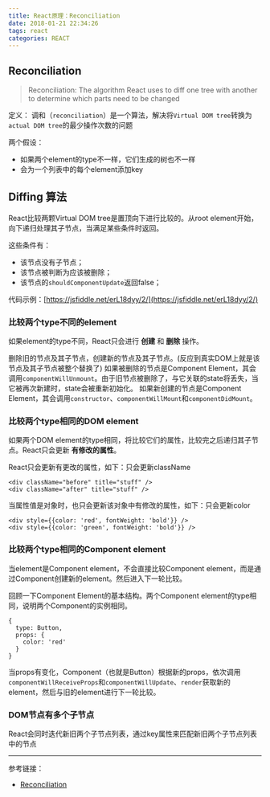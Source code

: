 ```yaml
---
title: React原理：Reconciliation
date: 2018-01-21 22:34:26
tags: react
categories: REACT
---
```


## Reconciliation
> Reconciliation: The algorithm React uses to diff one tree with another to determine which parts need to be changed

定义：
调和（`reconciliation`）是一个算法，解决将`Virtual DOM tree`转换为`actual DOM tree`的最少操作次数的问题

两个假设：
  - 如果两个element的type不一样，它们生成的树也不一样
  - 会为一个列表中的每个element添加key

## Diffing 算法
React比较两颗Virtual DOM tree是置顶向下进行比较的。从root element开始，向下递归处理其子节点，当满足某些条件时返回。

这些条件有：
- 该节点没有子节点；
- 该节点被判断为应该被删除；
- 该节点的`shouldComponentUpdate`返回false；

代码示例：[https://jsfiddle.net/erL18dyy/2/](https://jsfiddle.net/erL18dyy/2/)

### 比较两个type不同的element
如果element的type不同，React只会进行 **创建** 和 **删除** 操作。

删除旧的节点及其子节点，创建新的节点及其子节点。(反应到真实DOM上就是该节点及其子节点被整个替换了)
如果被删除的节点是Component Element，其会调用`componentWillUnmount`。由于旧节点被删除了，与它关联的state将丢失，当它被再次新建时，state会被重新初始化。
如果新创建的节点是Component Element，其会调用`constructor`、`componentWillMount`和`componentDidMount`。

### 比较两个type相同的DOM element
如果两个DOM element的type相同，将比较它们的属性，比较完之后递归其子节点。React只会更新 **有修改的属性**。

React只会更新有更改的属性，如下：只会更新className
```
<div className="before" title="stuff" />
<div className="after" title="stuff" />
```
当属性值是对象时，也只会更新该对象中有修改的属性，如下：只会更新color
```
<div style={{color: 'red', fontWeight: 'bold'}} />
<div style={{color: 'green', fontWeight: 'bold'}} />
```

### 比较两个type相同的Component element
当element是Component element，不会直接比较Component element，而是通过Component创建新的element。然后进入下一轮比较。

回顾一下Component Element的基本结构。两个Component element的type相同，说明两个Component的实例相同。
```
{
  type: Button,
  props: {
    color: 'red'
  }
}
```
当props有变化，Component（也就是Button）根据新的props，依次调用`componentWillReceiveProps`和`componentWillUpdate`、`render`获取新的element，然后与旧的element进行下一轮比较。

### DOM节点有多个子节点
React会同时迭代新旧两个子节点列表，通过key属性来匹配新旧两个子节点列表中的节点

---
参考链接：
* [Reconciliation](https://reactjs.org/docs/reconciliation.html)
